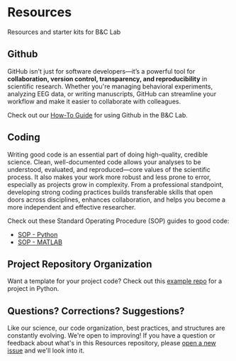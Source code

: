 # Resources
Resources and starter kits for B&amp;C Lab

## Github

GitHub isn't just for software developers—it’s a powerful tool for **collaboration, version control, transparency, and reproducibility** in scientific research. Whether you're managing behavioral experiments, analyzing EEG data, or writing manuscripts, GitHub can streamline your workflow and make it easier to collaborate with colleagues.

Check out our [How-To Guide](https://github.com/brognition/Resources/wiki/How-to-GitHub-%E2%80%90-The-Basics) for using Github in the B&C Lab.

## Coding

Writing good code is an essential part of doing high-quality, credible science. Clean, well-documented code allows your analyses to be understood, evaluated, and reproduced—core values of the scientific process. It also makes your work more robust and less prone to error, especially as projects grow in complexity. From a professional standpoint, developing strong coding practices builds transferable skills that open doors across disciplines, enhances collaboration, and helps you become a more independent and effective researcher.

Check out these Standard Operating Procedure (SOP) guides to good code:

- [SOP - Python](https://github.com/brognition/Resources/wiki/SOP-%E2%80%90-Python)
- [SOP - MATLAB](https://github.com/brognition/Resources/wiki/SOP-%E2%80%90-MATLAB)

## Project Repository Organization

Want a template for your project code? Check out this [example repo](https://github.com/orgs/brognition/repositories) for a project in Python.

## Questions? Corrections? Suggestions?

Like our science, our code organization, best practices, and structures are constantly evolving. We're open to improving! If you have a question or feedback about what's in this Resources repository, please [open a new issue](https://github.com/brognition/Resources/issues) and we'll look into it.



